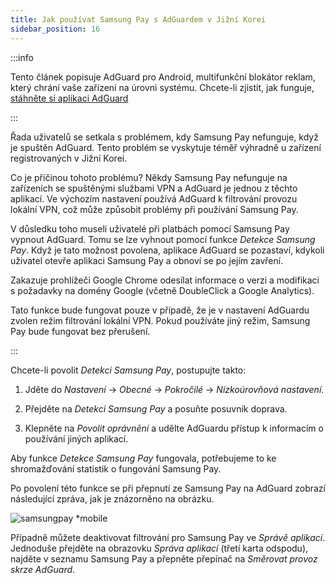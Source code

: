 ```yaml
---
title: Jak používat Samsung Pay s AdGuardem v Jižní Korei
sidebar_position: 16
---
```


:::info

Tento článek popisuje AdGuard pro Android, multifunkční blokátor reklam, který chrání vaše zařízení na úrovni systému. Chcete-li zjistit, jak funguje, [stáhněte si aplikaci AdGuard](https://agrd.io/download-kb-adblock)

:::

Řada uživatelů se setkala s problémem, kdy Samsung Pay nefunguje, když je spuštěn AdGuard. Tento problém se vyskytuje téměř výhradně u zařízení registrovaných v Jižní Korei.

Co je příčinou tohoto problému? Někdy Samsung Pay nefunguje na zařízeních se spuštěnými službami VPN a AdGuard je jednou z těchto aplikací. Ve výchozím nastavení používá AdGuard k filtrování provozu lokální VPN, což může způsobit problémy při používání Samsung Pay.

V důsledku toho museli uživatelé při platbách pomocí Samsung Pay vypnout AdGuard. Tomu se lze vyhnout pomocí funkce *Detekce Samsung Pay*. Když je tato možnost povolena, aplikace AdGuard se pozastaví, kdykoli uživatel otevře aplikaci Samsung Pay a obnoví se po jejím zavření.

Zakazuje prohlížeči Google Chrome odesílat informace o verzi a modifikaci s požadavky na domény Google (včetně DoubleClick a Google Analytics).

Tato funkce bude fungovat pouze v případě, že je v nastavení AdGuardu zvolen režim filtrování lokální VPN. Pokud používáte jiný režim, Samsung Pay bude fungovat bez přerušení.

:::

Chcete-li povolit *Detekci Samsung Pay*, postupujte takto:

1. Jděte do *Nastavení* → *Obecné* → *Pokročilé* → *Nízkoúrovňová nastavení*.

1. Přejděte na *Detekci Samsung Pay* a posuňte posuvník doprava.

1. Klepněte na *Povolit oprávnění* a udělte AdGuardu přístup k informacím o používání jiných aplikací.

Aby funkce *Detekce Samsung Pay* fungovala, potřebujeme to ke shromažďování statistik o fungování Samsung Pay.

Po povolení této funkce se při přepnutí ze Samsung Pay na AdGuard zobrazí následující zpráva, jak je znázorněno na obrázku.

![samsungpay *mobile](https://cdn.adtidy.org/content/kb/ad_blocker/android/solving_problems/samsungpay-with-adguard-in-south-korea/samsung_pay.png)

Případně můžete deaktivovat filtrování pro Samsung Pay ve *Správě aplikací*. Jednoduše přejděte na obrazovku *Správa aplikací* (třetí karta odspodu), najděte v seznamu Samsung Pay a přepněte přepínač na *Směrovat provoz skrze AdGuard*.
